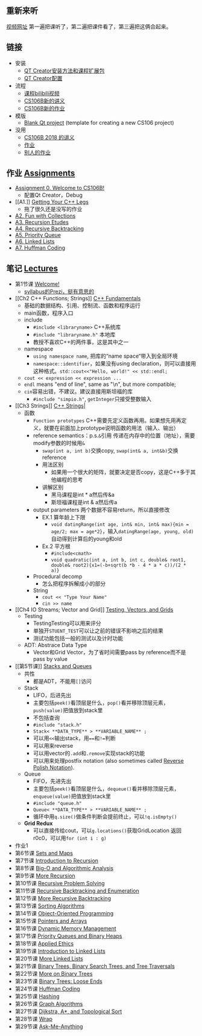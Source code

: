 ## 重新来听
[视频网址](https://www.youtube.com/watch?v=FIroM06V2MA&list=PL-h0BZdG_K4kAmsfvAik-Za826pNbQd0d)
第一遍把课听了，第二遍把课件看了，第三遍把这俩合起来。
## 链接
- 安装
	- [QT Creator安装方法和课程扩展包](https://web.stanford.edu/dept/cs_edu/resources/qt/install-mac)
	- [QT Creator配置](https://web.stanford.edu/dept/cs_edu/resources/qt/recommended-settings)
- 流程
	- [课程bilibili视频](https://www.bilibili.com/video/BV1G7411k7jG/?spm_id_from=333.337.search-card.all.click&vd_source=c36274ab260939107d72b44fc0e0e746)
	- [CS106B新的讲义](https://web.stanford.edu/class/cs106b/about_lectures)
	- [CS106B新的作业](https://web.stanford.edu/class/cs106b/about_assignments)
- 模版
	- [Blank Qt project](https://web.stanford.edu/dept/cs_edu/resources/qt/BlankProject.zip) (template for creating a new CS106 project)
- 没用
	- [CS106B 2018 的讲义](https://web.stanford.edu/class/archive/cs/cs106b/cs106b.1184/)
	- [作业](https://web.stanford.edu/class/archive/cs/cs106b/cs106b.1198/schedule/) 
	- [别人的作业](https://github.com/heavy3/programming-abstractions?tab=readme-ov-file)
## 作业 [Assignments](https://web.stanford.edu/class/cs106b/about_assignments)
- [Assignment 0. Welcome to CS106B!](https://web.stanford.edu/class/cs106b/assignments/0-namehash/)
	- 配置Qt Creator，Debug
- [[A1.]] [Getting Your C++ Legs](https://web.stanford.edu/class/cs106b/assignments/1-cpp/)
	- 拖了很久还是没写的作业
- [A2. Fun with Collections](https://web.stanford.edu/class/cs106b/assignments/2-adt/)
- [A3. Recursion Etudes](https://web.stanford.edu/class/cs106b/assignments/3-recursion/)
- [A4. Recursive Backtracking](https://web.stanford.edu/class/cs106b/assignments/4-backtracking/)
- [A5. Priority Queue](https://web.stanford.edu/class/cs106b/assignments/5-pqueue/)
- [A6. Linked Lists](https://web.stanford.edu/class/cs106b/assignments/6-lists/)
- [A7. Huffman Coding](https://web.stanford.edu/class/cs106b/assignments/7-huffman/)
## 笔记 [Lectures](https://web.stanford.edu/class/cs106b/about_lectures)
- 第1节课 [Welcome!](https://web.stanford.edu/class/cs106b/lectures/01-welcome/)
	- [syllabus的Prezi，挺有意思的](https://prezi.com/view/YlAFxJBKY907gEYROplc/)
- [[Ch2 C++ Functions; Strings]] [C++ Fundamentals](https://web.stanford.edu/class/cs106b/lectures/02-cpp/)
	- 基础的数据结构、引用、控制流、函数和程序运行
	- main函数，程序入口
	- include
		- `#include <libraryname>` C++系统库
		- `#include "libraryname.h"` 本地库
		- 教授不喜欢C++的两件事，这是其中之一
	- namespace
		- `using namespace name`, 把库的“name space“带入到全局环境
		- `namespace::identifier`，如果没有using declaration，则可以直接用这种格式。`std::cout<<"Hello, world!" << std::endl;`
	- `cout << expression << expression ...`
	- `endl` means "end of line", same as "\n", but more compatible;
	- `cin`容易出错，不建议。建议直接用斯坦福的库
		- `#include "simpio.h"`, `getInteger`只接受整数输入
- [[Ch3 Strings]] [C++ Strings](https://web.stanford.edu/class/cs106b/lectures/03-strings/)|
	- 函数
		- `Function prototypes` C++需要先定义函数再用。如果想先用再定义，就要在前面加上prototype说明函数的用法（输入、输出）
		- reference semantics：p.s.`&`引用 传递在内存中的位置（地址），需要modify参数的时候用`&`
			- `swap(int a, int b)`交换copy, `swap(int& a, int&b)`交换reference
			- 用法区别
				- 如果用一个很大的矩阵，就要决定是否copy，这是C++多于其他编程的思考
			- 讲解区别
				- 黑马课程是int * a然后传&a
				- 斯坦福课程是int & a然后传a
		- output parameters 两个数据不容易return，所以直接修改
			- EX.1 算年龄上下限
				- `void datingRange(int age, int& min, int& max){min = age/2; max = age*2}`，输入`datingRange(age, young, old)`自动得到计算后的young和old
			- Ex.2 平方根
				- `#include<cmath>`
				- `void quadratic(int a, int b, int c, double& root1, double& root2){x1=(-b+sqrt(b *b - 4 * a * c))/(2 * a)}` 
		- Procedural decomp
			- 怎么把程序拆解成小的部分
		- String
			- `cout << "Type Your Name"`
			- `cin >> name`
- [[Ch4 IO Streams; Vector and Grid]] [Testing, Vectors, and Grids](https://web.stanford.edu/class/cs106b/lectures/04-vector-grid/)
	- Testing
		- TestingTesting可以用来评分
		- 单独开`STUENT_TEST`可以让之前的错误不影响之后的结果
		- 测试功能包括一般的测试以及计时功能
	- ADT: Abstrace Data Type
		- Vector和Grid Vector，为了省时间需要pass by reference而不是pass by value
- [[第5节课]] [Stacks and Queues](https://web.stanford.edu/class/cs106b/lectures/05-stack-queue/)
	- 共性
		- 都是ADT，不能用`[]`访问
	- Stack
		- LIFO，后进先出
		- 主要包括`peek()`看顶层是什么，`pop()`看并移除顶层元素，`push(value)`把值放到stack里
		- 不包括查询
		- `#include "stack.h"`
		- `Stack< **DATA_TYPE** > **VARIABLE_NAME** ;`
		- 可以用`<<`输出stack，用`==`和`!=`判断
		- 可以用来reverse
		- 可以用vector的`.add`和`.remove`实现stack的功能
		- 可以用来处理postfix notation (also sometimes called [Reverse Polish Notation](https://en.wikipedia.org/wiki/Reverse_Polish_notation)).
	- Queue
		- FIFO，先进先出
		- 主要包括`peek()`看顶层是什么，`dequeue()`看并移除顶层元素，`enqueue(value)`把值放到stack里
		- `#include "queue.h"`
		- `Queue< **DATA_TYPE** > **VARIABLE_NAME** ;`
		- 循环中用`q.size()`做条件判断会提前终止，可以`!q.isEmpty()`
	- **Grid Redux**
		- 可以直接传给cout，可以`g.locations()`获取GridLocation 返回r0c0，可以用`for (int i : g)`
- 作业1
- 第6节课 [Sets and Maps](https://web.stanford.edu/class/cs106b/lectures/06-set-map/)
- 第7节课 [Introduction to Recursion](https://web.stanford.edu/class/cs106b/lectures/07-recursion1/)
- 第8节课 [Big-O and Algorithmic Analysis](https://web.stanford.edu/class/cs106b/lectures/08-bigo/)
- 第9节课 [More Recursion](https://web.stanford.edu/class/cs106b/lectures/09-recursion2/)
- 第10节课 [Recursive Problem Solving](https://web.stanford.edu/class/cs106b/lectures/10-recursion3/)
- 第11节课 [Recursive Backtracking and Enumeration](https://web.stanford.edu/class/cs106b/lectures/11-backtracking1/)
- 第12节课 [More Recursive Backtracking](https://web.stanford.edu/class/cs106b/lectures/12-backtracking2/)
- 第13节课 [Sorting Algorithms](https://web.stanford.edu/class/cs106b/lectures/13-sorting/)
- 第14节课 [Object-Oriented Programming](https://web.stanford.edu/class/cs106b/lectures/14-oop/)
- 第15节课 [Pointers and Arrays](https://web.stanford.edu/class/cs106b/lectures/15-pointers-and-arrays/)
- 第16节课 [Dynamic Memory Management](https://web.stanford.edu/class/cs106b/lectures/16-dynamic-memory-management/)
- 第17节课 [Priority Queues and Binary Heaps](https://web.stanford.edu/class/cs106b/lectures/17-pqheap/)
- 第18节课 [Applied Ethics](https://web.stanford.edu/class/cs106b/lectures/18-ethics/)
- 第19节课 [Introduction to Linked Lists](https://web.stanford.edu/class/cs106b/lectures/19-lists1/)
- 第20节课 [More Linked Lists](https://web.stanford.edu/class/cs106b/lectures/20-lists2/)
- 第21节课 [Binary Trees, Binary Search Trees, and Tree Traversals](https://web.stanford.edu/class/cs106b/lectures/21-trees/)
- 第22节课 [More on Binary Trees](https://web.stanford.edu/class/cs106b/lectures/22-bst/)
- 第23节课 [Binary Trees: Loose Ends](https://web.stanford.edu/class/cs106b/lectures/23-loose-ends/)
- 第24节课 [Huffman Coding](https://web.stanford.edu/class/cs106b/lectures/24-huffman/)
- 第25节课 [Hashing](https://web.stanford.edu/class/cs106b/lectures/25-hashing/)
- 第26节课 [Graph Algorithms](https://web.stanford.edu/class/cs106b/lectures/26-graphs/)
- 第27节课 [Dijkstra, A*, and Topological Sort](https://web.stanford.edu/class/cs106b/lectures/27-graph-algorithms/)
- 第28节课 [Wrap](https://web.stanford.edu/class/cs106b/lectures/28-wrap/)
- 第29节课 [Ask-Me-Anything](https://web.stanford.edu/class/cs106b/lectures/29-ama/)